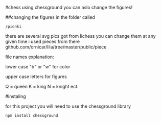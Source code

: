 
#chess using chessground you can aslo change the figures!

##changing the figures 
in the folder called
```
/pionki
```
there are several svg pics got from lichess you can change them at any given time i used pieces from there github.com/ornicar/lila/tree/master/public/piece

file names explanation:

lower case "b" or "w" for color

upper case letters for figures

Q = queen
K = king
N = knight
ect.


#instaling

for this project you will need to use the chessground library

```
npm install chessground
```


